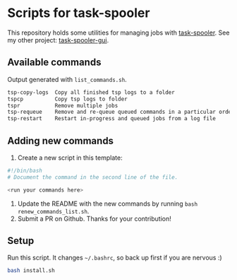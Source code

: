 # Scripts for task-spooler

This repository holds some utilities for managing jobs with [task-spooler](https://manpages.ubuntu.com/manpages/xenial/man1/tsp.1.html).
See my other project: [task-spooler-gui](https://github.com/bstee615/task-spooler-gui).

## Available commands

Output generated with `list_commands.sh`.

```bash
tsp-copy-logs  Copy all finished tsp logs to a folder
tspcp          Copy tsp logs to folder
tspr           Remove multiple jobs
tsp-requeue    Remove and re-queue queued commands in a particular order.
tsp-restart    Restart in-progress and queued jobs from a log file
```

## Adding new commands

1. Create a new script in this template:

```bash
#!/bin/bash
# Document the command in the second line of the file.

<run your commands here>
```

1. Update the README with the new commands by running `bash renew_commands_list.sh`.
3. Submit a PR on Github. Thanks for your contribution!

## Setup

Run this script. It changes `~/.bashrc`, so back up first if you are nervous :)

```bash
bash install.sh
```
